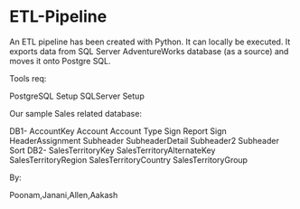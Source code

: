 # ETL-Pipeline

An ETL pipeline has been created with Python. It can locally be executed. It exports data from SQL Server AdventureWorks database (as a source) and moves it onto Postgre SQL.

Tools req:

PostgreSQL Setup
SQLServer Setup

Our sample Sales related database:

DB1- AccountKey	Account	Account Type	Sign	Report Sign	HeaderAssignment	Subheader	SubheaderDetail	Subheader2	Subheader Sort
DB2- SalesTerritoryKey	SalesTerritoryAlternateKey	SalesTerritoryRegion	SalesTerritoryCountry	SalesTerritoryGroup

By:

Poonam,Janani,Allen,Aakash
